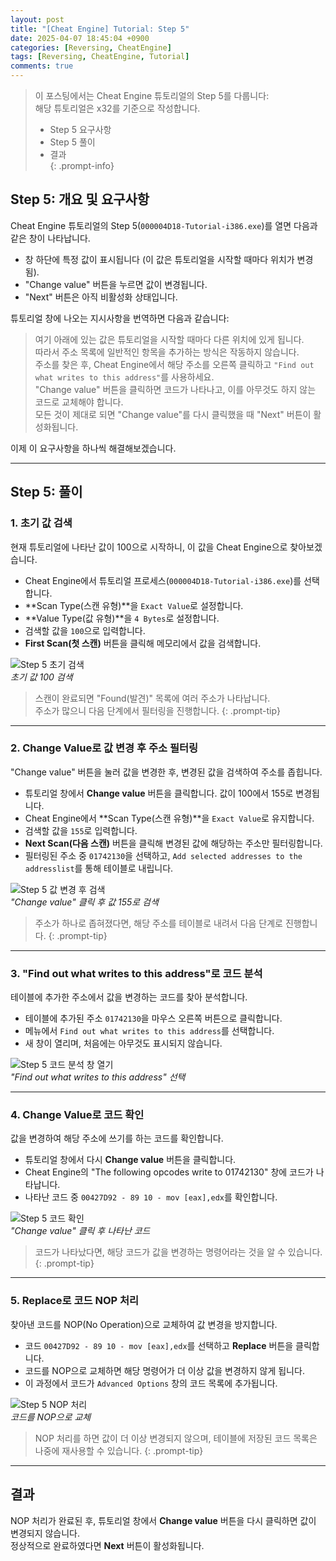 ```yaml
---
layout: post
title: "[Cheat Engine] Tutorial: Step 5"
date: 2025-04-07 18:45:04 +0900
categories: [Reversing, CheatEngine]
tags: [Reversing, CheatEngine, Tutorial]
comments: true
---
```


> 이 포스팅에서는 Cheat Engine 튜토리얼의 Step 5를 다룹니다: <br> 해당 튜토리얼은 x32를 기준으로 작성합니다.
>  
> - Step 5 요구사항  
> - Step 5 풀이  
> - 결과  
{: .prompt-info}

## Step 5: 개요 및 요구사항
Cheat Engine 튜토리얼의 Step 5(`000004D18-Tutorial-i386.exe`)를 열면 다음과 같은 창이 나타납니다.

- 창 하단에 특정 값이 표시됩니다 (이 값은 튜토리얼을 시작할 때마다 위치가 변경됨).
- "Change value" 버튼을 누르면 값이 변경됩니다.
- "Next" 버튼은 아직 비활성화 상태입니다.

튜토리얼 창에 나오는 지시사항을 번역하면 다음과 같습니다:

> 여기 아래에 있는 값은 튜토리얼을 시작할 때마다 다른 위치에 있게 됩니다.<br>따라서 주소 목록에 일반적인 항목을 추가하는 방식은 작동하지 않습니다.  
> 주소를 찾은 후, Cheat Engine에서 해당 주소를 오른쪽 클릭하고 `"Find out what writes to this address"`를 사용하세요.  
> "Change value" 버튼을 클릭하면 코드가 나타나고, 이를 아무것도 하지 않는 코드로 교체해야 합니다.  
> 모든 것이 제대로 되면 "Change value"를 다시 클릭했을 때 "Next" 버튼이 활성화됩니다.

이제 이 요구사항을 하나씩 해결해보겠습니다.

---

## Step 5: 풀이

### 1. 초기 값 검색
현재 튜토리얼에 나타난 값이 100으로 시작하니, 이 값을 Cheat Engine으로 찾아보겠습니다.

- Cheat Engine에서 튜토리얼 프로세스(`000004D18-Tutorial-i386.exe`)를 선택합니다.
- **Scan Type(스캔 유형)**을 `Exact Value`로 설정합니다.
- **Value Type(값 유형)**을 `4 Bytes`로 설정합니다.
- 검색할 값을 `100`으로 입력합니다.
- **First Scan(첫 스캔)** 버튼을 클릭해 메모리에서 값을 검색합니다.

![Step 5 초기 검색](assets/img/CheatEngine/Step5/1.png)  
*초기 값 100 검색*

> 스캔이 완료되면 "Found(발견)" 목록에 여러 주소가 나타납니다. <br> 주소가 많으니 다음 단계에서 필터링을 진행합니다.
{: .prompt-tip}
---

### 2. Change Value로 값 변경 후 주소 필터링
"Change value" 버튼을 눌러 값을 변경한 후, 변경된 값을 검색하여 주소를 좁힙니다.

- 튜토리얼 창에서 **Change value** 버튼을 클릭합니다. 값이 100에서 155로 변경됩니다.
- Cheat Engine에서 **Scan Type(스캔 유형)**을 `Exact Value`로 유지합니다.
- 검색할 값을 `155`로 입력합니다.
- **Next Scan(다음 스캔)** 버튼을 클릭해 변경된 값에 해당하는 주소만 필터링합니다.
- 필터링된 주소 중 `01742130`을 선택하고, `Add selected addresses to the addresslist`를 통해 테이블로 내립니다.

![Step 5 값 변경 후 검색](assets/img/CheatEngine/Step5/2.png)  
*"Change value" 클릭 후 값 155로 검색*

> 주소가 하나로 좁혀졌다면, 해당 주소를 테이블로 내려서 다음 단계로 진행합니다.
{: .prompt-tip}
---

### 3. "Find out what writes to this address"로 코드 분석
테이블에 추가한 주소에서 값을 변경하는 코드를 찾아 분석합니다.

- 테이블에 추가된 주소 `01742130`을 마우스 오른쪽 버튼으로 클릭합니다.
- 메뉴에서 `Find out what writes to this address`를 선택합니다.
- 새 창이 열리며, 처음에는 아무것도 표시되지 않습니다.

![Step 5 코드 분석 창 열기](assets/img/CheatEngine/Step5/3.png)  
*"Find out what writes to this address" 선택*

---

### 4. Change Value로 코드 확인
값을 변경하여 해당 주소에 쓰기를 하는 코드를 확인합니다.

- 튜토리얼 창에서 다시 **Change value** 버튼을 클릭합니다.
- Cheat Engine의 "The following opcodes write to 01742130" 창에 코드가 나타납니다.
- 나타난 코드 중 `00427D92 - 89 10 - mov [eax],edx`를 확인합니다.

![Step 5 코드 확인](assets/img/CheatEngine/Step5/4.png)  
*"Change value" 클릭 후 나타난 코드*

> 코드가 나타났다면, 해당 코드가 값을 변경하는 명령어라는 것을 알 수 있습니다.
{: .prompt-tip}
---

### 5. Replace로 코드 NOP 처리
찾아낸 코드를 NOP(No Operation)으로 교체하여 값 변경을 방지합니다.

- 코드 `00427D92 - 89 10 - mov [eax],edx`를 선택하고 **Replace** 버튼을 클릭합니다.
- 코드를 NOP으로 교체하면 해당 명령어가 더 이상 값을 변경하지 않게 됩니다.
- 이 과정에서 코드가 `Advanced Options` 창의 코드 목록에 추가됩니다.

![Step 5 NOP 처리](assets/img/CheatEngine/Step5/5.png)  
*코드를 NOP으로 교체*

> NOP 처리를 하면 값이 더 이상 변경되지 않으며, 테이블에 저장된 코드 목록은 나중에 재사용할 수 있습니다.
{: .prompt-tip}
---

## 결과
NOP 처리가 완료된 후, 튜토리얼 창에서 **Change value** 버튼을 다시 클릭하면 값이 변경되지 않습니다.<br>
정상적으로 완료하였다면 **Next** 버튼이 활성화됩니다.